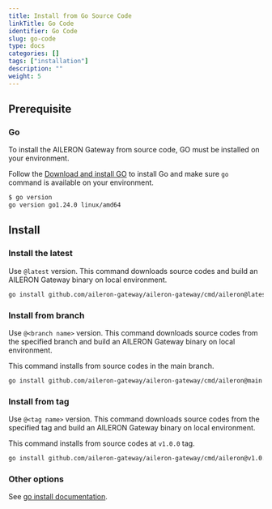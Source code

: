 ```yaml
---
title: Install from Go Source Code
linkTitle: Go Code
identifier: Go Code
slug: go-code
type: docs
categories: []
tags: ["installation"]
description: ""
weight: 5
---
```


## Prerequisite

### Go

To install the AILERON Gateway from source code, GO must be installed on your environment.

Follow the [Download and install GO](https://go.dev/doc/install) to install Go and make sure `go` command is available on your environment.

```sh
$ go version
go version go1.24.0 linux/amd64
```

## Install

### Install the latest

Use `@latest` version.
This command downloads source codes and build an AILERON Gateway binary on local environment.

```bash
go install github.com/aileron-gateway/aileron-gateway/cmd/aileron@latest
```

### Install from branch

Use `@<branch name>` version.
This command downloads source codes from the specified branch and build an AILERON Gateway binary on local environment.

This command installs from source codes in the main branch.

```bash
go install github.com/aileron-gateway/aileron-gateway/cmd/aileron@main
```

### Install from tag

Use `@<tag name>` version.
This command downloads source codes from the specified tag and build an AILERON Gateway binary on local environment.

This command installs from source codes at `v1.0.0` tag.

```bash
go install github.com/aileron-gateway/aileron-gateway/cmd/aileron@v1.0.0
```

### Other options

See [go install documentation](https://go.dev/ref/mod#go-install).

